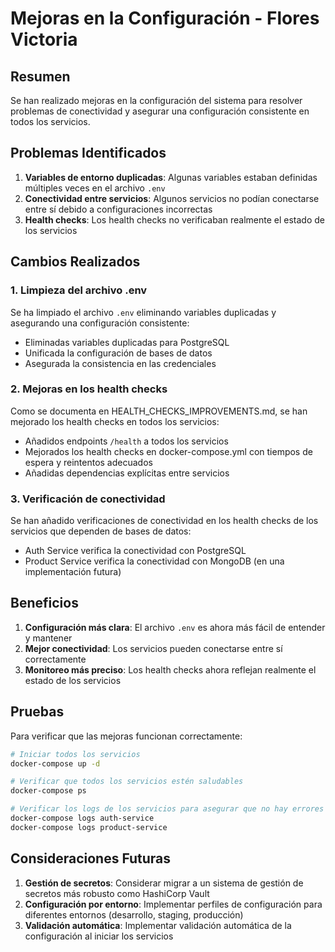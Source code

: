 # Mejoras en la Configuración - Flores Victoria

## Resumen

Se han realizado mejoras en la configuración del sistema para resolver problemas de conectividad y asegurar una configuración consistente en todos los servicios.

## Problemas Identificados

1. **Variables de entorno duplicadas**: Algunas variables estaban definidas múltiples veces en el archivo `.env`
2. **Conectividad entre servicios**: Algunos servicios no podían conectarse entre sí debido a configuraciones incorrectas
3. **Health checks**: Los health checks no verificaban realmente el estado de los servicios

## Cambios Realizados

### 1. Limpieza del archivo .env

Se ha limpiado el archivo `.env` eliminando variables duplicadas y asegurando una configuración consistente:

- Eliminadas variables duplicadas para PostgreSQL
- Unificada la configuración de bases de datos
- Asegurada la consistencia en las credenciales

### 2. Mejoras en los health checks

Como se documenta en HEALTH_CHECKS_IMPROVEMENTS.md, se han mejorado los health checks en todos los servicios:

- Añadidos endpoints `/health` a todos los servicios
- Mejorados los health checks en docker-compose.yml con tiempos de espera y reintentos adecuados
- Añadidas dependencias explícitas entre servicios

### 3. Verificación de conectividad

Se han añadido verificaciones de conectividad en los health checks de los servicios que dependen de bases de datos:

- Auth Service verifica la conectividad con PostgreSQL
- Product Service verifica la conectividad con MongoDB (en una implementación futura)

## Beneficios

1. **Configuración más clara**: El archivo `.env` es ahora más fácil de entender y mantener
2. **Mejor conectividad**: Los servicios pueden conectarse entre sí correctamente
3. **Monitoreo más preciso**: Los health checks ahora reflejan realmente el estado de los servicios

## Pruebas

Para verificar que las mejoras funcionan correctamente:

```bash
# Iniciar todos los servicios
docker-compose up -d

# Verificar que todos los servicios estén saludables
docker-compose ps

# Verificar los logs de los servicios para asegurar que no hay errores de conexión
docker-compose logs auth-service
docker-compose logs product-service
```

## Consideraciones Futuras

1. **Gestión de secretos**: Considerar migrar a un sistema de gestión de secretos más robusto como HashiCorp Vault
2. **Configuración por entorno**: Implementar perfiles de configuración para diferentes entornos (desarrollo, staging, producción)
3. **Validación automática**: Implementar validación automática de la configuración al iniciar los servicios